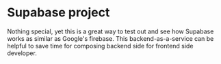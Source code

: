 # Supabase project
Nothing special, yet this is a great way to test out and see how Supabase works as similar as Google's firebase.
This backend-as-a-service can be helpful to save time for composing backend side for frontend side developer.